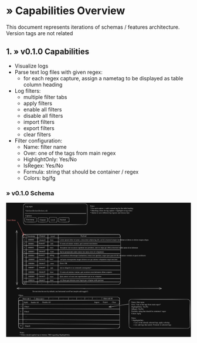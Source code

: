 # » Capabilities Overview

This document represents iterations of schemas / features architecture.
Version tags are not related

## 1. » **v0.1.0** Capabilities

- Visualize logs
- Parse text log files with given regex:
  - for each regex capture, assign a nametag to be displayed as table column heading
- Log filters:
  - multiple filter tabs
  - apply filters
  - enable all filters
  - disable all filters
  - import filters
  - export filters
  - clear filters
- Filter configuration:
  - Name: filter name
  - Over: one of the tags from main regex
  - HighlightOnly: Yes/No
  - IsRegex: Yes/No
  - Formula: string that should be container / regex
  - Colors: bg/fg

### » v0.1.0 Schema

![oopsie-logsy.v0.1.0](./v0.1.0/oopsie-logsy.dark.png)
